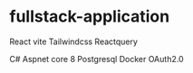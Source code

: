 # fullstack-application

React vite
Tailwindcss
Reactquery

C# Aspnet core 8
Postgresql
Docker
OAuth2.0
